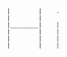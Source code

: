 
    |        |    .    
    |        |         
    |________|    |    
    |        |    |    
    |        |    |    
    |        |    |    


